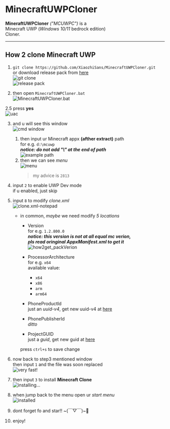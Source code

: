 # MinecraftUWPCloner
**MineraftUWPCloner** *("MCUWPC")* is a  
Minecraft UWP (*Windows 10/11* bedrock edition)  
Cloner.  
  
---
  
## How 2 clone Minecraft UWP
1. `git clone https://github.com/XiaozhiSans/MinecraftUWPCloner.git`  
   or download release pack from [here](https://www.github.com/XiaozhiSans/releases)  
   ![git clone](img/1-1.png)  
   ![release pack](img/1-2.png)  

2. then open `MinecraftUWPCloner.bat`  
   ![MinecraftUWPCloner.bat](img/2.png)  
  
2.5 press **yes**  
    ![uac](img/uac.png)  

3. and u will see this window  
   ![cmd window](img/3.png)  
   1. then input ur Minecraft appx **(afther extract)** path  
      for e.g. `d:\mcuwp`  
      ***notice: do not add "\\" at the end of path***  
      ![example path](img/3-path.png)  
   2. then we can see *menu*  
      ![menu](img/3-menu.png)  
      > my advice is `2813`  
  
4. input `2` to enable UWP Dev mode  
   if u enabled, just skip  

5. input `8` to modify *clone.xml*  
   ![clone.xml-notepad](img/4.png)  
   - in common, *maybe* we need modify *5 locations*  
      - Version  
        for e.g. `1.2.800.0`  
        ***notice: this version is not at all equal mc verion,  
        pls read oringinal AppxManifest.xml to get it***  
        ![how2get_packVerion](img/how2get_packVerion.png)  
  
      - ProcessorArchitecture  
        for e.g. `x64`  
        available value: 
          - `x64`  
          - `x86`  
          - `arm`  
          - `arm64`  
  
      - PhoneProductId  
        just an *uuid-v4*, get new uuid-v4 at [here](https://uuid.online)  
  
      - PhonePublisherId  
        *ditto*  
  
      - ProjectGUID  
        just a *guid*, get new guid at [here](https://guidgenerator.com)   
  
      press `ctrl+s` to save change  
  
6. now back to step3 mentioned window  
   then input `1` and the file was soon replaced  
   ![very fast!](img/6-path.png)  
  
7. then input `3` to install **Minecraft Clone**  
   ![installing...](img/7.png)  
  
8. when jump back to the menu open ur *start menu*  
   ![installed](img/installed.png)  
  
9. dont forget fo and star!! ~(￣▽￣)~🌹  
  
10. enjoy!  
